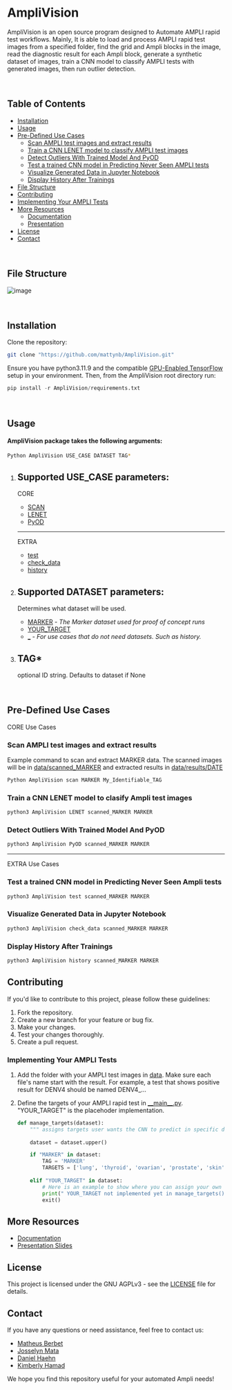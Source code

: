 # AmpliVision
AmpliVision is an open source program designed to Automate AMPLI rapid test workflows. Mainly, It is able to load and process AMPLI rapid test images from a specified folder, find the grid and Ampli blocks in the image, read the diagnostic result for each Ampli block, generate a synthetic dataset of images, train a CNN model to classify AMPLI tests with generated images, then run outlier detection. 

<br>

## Table of Contents
- [Installation](#installation)
- [Usage](#usage)
- [Pre-Defined Use Cases](#pre-defined-use-cases)
  - [Scan AMPLI test images and extract results](#scan-ampli-test-images-and-extract-results)
  - [Train a CNN LENET model to classify AMPLI test images](#train-a-cnn-lenet-model-to-clasify-ampli-test-images)
  - [Detect Outliers With Trained Model And PyOD](#detect-outliers-with-trained-model-and-pyod)
  - [Test a trained CNN model in Predicting Never Seen AMPLI tests](#test-a-trained-cnn-model-in-predicting-never-seen-ampli-tests)
  - [Visualize Generated Data in Jupyter Notebook](#visualize-generated-data-in-jupyter-notebook)
  - [Display History After Trainings](#display-history-after-trainings)
- [File Structure](#file-structure)
- [Contributing](#contributing)
- [Implementing Your AMPLI Tests](#implementing-your-ampli-tests)
- [More Resources](#more-resources)
  - [Documentation](#more-resources)
  - [Presentation](#more-resources)
- [License](#license)
- [Contact](#contact)


<br>

## File Structure
![image](/docs/HighLevel.png)

<br>

## Installation
Clone the repository:
```bash
git clone "https://github.com/mattynb/AmpliVision.git"
```

Ensure you have python3.11.9 and the compatible [GPU-Enabled TensorFlow](https://www.tensorflow.org/install/source#gpu) setup in your environment. Then, from the AmpliVision root directory run:
``` python
pip install -r AmpliVision/requirements.txt
```
<br>

## Usage
#### AmpliVision package takes the following arguments:
``` bash
Python AmpliVision USE_CASE DATASET TAG*
```

1. Supported **USE_CASE** parameters:
    -
    CORE
    - [SCAN](#scan-ampli-test-images-and-extract-results)
    - [LENET](#train-a-cnn-lenet-model-to-clasify-ampli-test-images)
    - [PyOD](#detect-outliers-with-trained-model-and-pyod)
    ___
    EXTRA

    - [test](#test-a-trained-cnn-model-in-predicting-never-seen-ampli-tests)
    - [check_data](#visualize-generated-data-in-jupyter-notebook)
    - [history](#display-history-after-trainings)
2. Supported **DATASET** parameters:
    -
    Determines what dataset will be used.
    - [MARKER]() - *The Marker dataset used for proof of concept runs*
    - [YOUR_TARGET](#implementing-your-AMPLI-tests)
    - [_]() - *For use cases that do not need datasets. Such as history.*
3. **TAG***
    -
    optional ID string. Defaults to dataset if None

<br>

## Pre-Defined Use Cases

CORE Use Cases

### Scan AMPLI test images and extract results
Example command to scan and extract MARKER data. The scanned images will be in [data/scanned_MARKER](./AmpliVision/data/scanned_MARKER/) and extracted results in [data/results/DATE](./AmpliVision/data/results/)
``` bash
Python AmpliVision scan MARKER My_Identifiable_TAG
```
### Train a CNN LENET model to clasify Ampli test images
``` python
python3 AmpliVision LENET scanned_MARKER MARKER
```

### Detect Outliers With Trained Model And PyOD
``` python
python3 AmpliVision PyOD scanned_MARKER MARKER
```
---

EXTRA Use Cases

### Test a trained CNN model in Predicting Never Seen Ampli tests
``` python
python3 AmpliVision test scanned_MARKER MARKER
```

### Visualize Generated Data in Jupyter Notebook
``` python
python3 AmpliVision check_data scanned_MARKER MARKER
```

### Display History After Trainings
``` python
python3 AmpliVision history scanned_MARKER MARKER
```


## Contributing
If you'd like to contribute to this project, please follow these guidelines:

1. Fork the repository.
2. Create a new branch for your feature or bug fix.
3. Make your changes.
4. Test your changes thoroughly.
5. Create a pull request.


### Implementing Your AMPLI Tests

1. Add the folder with your AMPLI test images in [data](./AmpliVision/data/). Make sure each file's name start with the result. For example, a test that shows positive result for DENV4 should be named DENV4_...

2. Define the targets of your AMPLI rapid test in [\_\_main\_\_.py](./AmpliVision/__main__.py). "YOUR_TARGET" is the placehoder implementation.

    ``` python
    def manage_targets(dataset):
        """ assigns targets user wants the CNN to predict in specific datasets """
        
        dataset = dataset.upper()

        if "MARKER" in dataset:    
            TAG = 'MARKER'
            TARGETS = ['lung', 'thyroid', 'ovarian', 'prostate', 'skin', 'control', 'breast']
        
        elif "YOUR_TARGET" in dataset:
            # Here is an example to show where you can assign your own targets to your dataset     
            print(" YOUR_TARGET not implemented yet in manage_targets() [__main__.py file], exiting...")
            exit()

    ```

## More Resources
- [Documentation](https://mattynb.github.io/AmpliVision/docs)
- [Presentation Slides](/docs/ABRCMS_oral_presentation.pdf)

## License
This project is licensed under the GNU AGPLv3 - see the [LICENSE](../LICENSE) file for details.

## Contact
If you have any questions or need assistance, feel free to contact us:
- [Matheus Berbet](mailto:matheus.berbet001@umb.edu)
- [Josselyn Mata](mailto:j.matacalidonio001@umb.edu)
- [Daniel Haehn](mailto:daniel.haehn@umb.edu)
- [Kimberly Hamad](mailto:kim.hamad@umb.edu)

We hope you find this repository useful for your automated Ampli needs!
